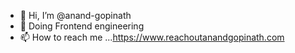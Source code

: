 - 👋 Hi, I’m @anand-gopinath
- 👀 Doing Frontend engineering 
- 📫 How to reach me ...https://www.reachoutanandgopinath.com

<!---
anand-gopinath/anand-gopinath is a ✨ special ✨ repository because its `README.md` (this file) appears on your GitHub profile.
You can click the Preview link to take a look at your changes.
--->
